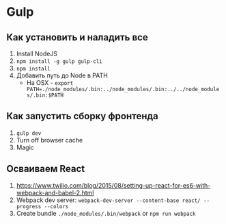 # Gulp

## Как установить и наладить все

1. Install NodeJS
2. `npm install -g gulp gulp-cli`
3. `npm install`
4. Добавить путь до Node в PATH
	* На OSX - `export PATH=./node_modules/.bin:../node_modules/.bin:../../node_modules/.bin:$PATH`

## Как запустить сборку фронтенда

1. `gulp dev`
2. Turn off browser cache
3. Magic

## Осваиваем React

1. https://www.twilio.com/blog/2015/08/setting-up-react-for-es6-with-webpack-and-babel-2.html
2. Webpack dev server: `webpack-dev-server --content-base react/ --progress --colors`
3. Create bundle `./node_modules/.bin/webpack` or `npm run webpack`
